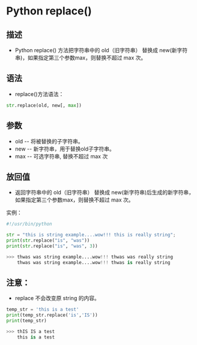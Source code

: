 # Python replace()

## 描述

- Python replace() 方法把字符串中的 old（旧字符串） 替换成 new(新字符串)，如果指定第三个参数max，则替换不超过 max 次。

## 语法

- replace()方法语法：

```python
str.replace(old, new[, max])
```

## 参数

- old -- 将被替换的子字符串。
- new -- 新字符串，用于替换old子字符串。
- max -- 可选字符串, 替换不超过 max 次

## 放回值

- 返回字符串中的 old（旧字符串） 替换成 new(新字符串)后生成的新字符串，如果指定第三个参数max，则替换不超过 max 次。

实例：

```python
#!/usr/bin/python

str = "this is string example....wow!!! this is really string";
print(str.replace("is", "was"))
print(str.replace("is", "was", 3))

>>> thwas was string example....wow!!! thwas was really string
	thwas was string example....wow!!! thwas is really string
```

## 注意：

-  replace 不会改变原 string 的内容。

```python
temp_str = 'this is a test'
print(temp_str.replace('is','IS'))
print(temp_str)

>>> thIS IS a test
	this is a test
```

